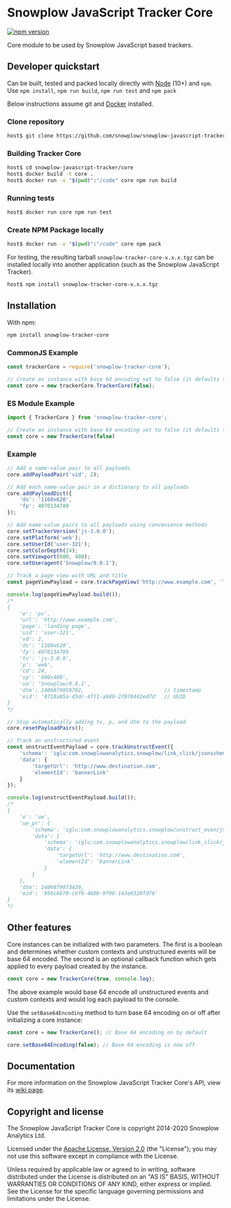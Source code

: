 # Snowplow JavaScript Tracker Core

[![npm version][npm-image]][npm-url]

Core module to be used by Snowplow JavaScript based trackers.

## Developer quickstart

Can be built, tested and packed locally directly with [Node](https://nodejs.org/en/) (10+) and `npm`.  
Use `npm install`, `npm run build`, `npm run test` and `npm pack`

Below instructions assume git and [Docker][docker-install] installed.

### Clone repository

```bash
host$ git clone https://github.com/snowplow/snowplow-javascript-tracker.git
```

### Building Tracker Core

```bash
host$ cd snowplow-javascript-tracker/core
host$ docker build -t core .
host$ docker run -v "$(pwd)":"/code" core npm run build
```

### Running tests

```bash
host$ docker run core npm run test
```

### Create NPM Package locally

```bash
host$ docker run -v "$(pwd)":"/code" core npm pack
```

For testing, the resulting tarball `snowplow-tracker-core-x.x.x.tgz` can be installed locally into another application (such as the Snowplow JavaScript Tracker).

```bash
host$ npm install snowplow-tracker-core-x.x.x.tgz
```

## Installation

With npm:

```bash
npm install snowplow-tracker-core
```

### CommonJS Example

```js
const trackerCore = require('snowplow-tracker-core');

// Create an instance with base 64 encoding set to false (it defaults to true)
const core = new trackerCore.TrackerCore(false);
```

### ES Module Example

```js
import { TrackerCore } from 'snowplow-tracker-core';

// Create an instance with base 64 encoding set to false (it defaults to true)
const core = new TrackerCore(false)
```

### Example

```js
// Add a name-value pair to all payloads
core.addPayloadPair('vid', 2);

// Add each name-value pair in a dictionary to all payloads
core.addPayloadDict({
    'ds': '1160x620',
    'fp': 4070134789
});

// Add name-value pairs to all payloads using convenience methods
core.setTrackerVersion('js-3.0.0');
core.setPlatform('web');
core.setUserId('user-321');
core.setColorDepth(24);
core.setViewport(600, 400);
core.setUseragent('Snowplow/0.0.1');

// Track a page view with URL and title
const pageViewPayload = core.trackPageView('http://www.example.com', 'landing page');

console.log(pageViewPayload.build());
/*
{
    'e': 'pv',
    'url': 'http://www.example.com',
    'page': 'landing page',
    'uid': 'user-321',
    'vd': 2,
    'ds': '1160x620',
    'fp': 4070134789
    'tv': 'js-3.0.0',
    'p': 'web',
    'cd': 24,
    'vp': '600x400',
    'ua': 'Snowplow/0.0.1',
    'dtm': 1406879959702,                          // timestamp
    'eid': '0718a85a-45dc-4f71-a949-27870442ed7d'  // UUID
}
*/

// Stop automatically adding tv, p, and dtm to the payload
core.resetPayloadPairs();

// Track an unstructured event
const unstructEventPayload = core.trackUnstructEvent({
    'schema': 'iglu:com.snowplowanalytics.snowplow/link_click/jsonschema/1-0-0',
    'data': {
        'targetUrl': 'http://www.destination.com',
        'elementId': 'bannerLink'
    }
});

console.log(unstructEventPayload.build());
/*
{
    'e': 'ue',
    'ue_pr': {
        'schema': 'iglu:com.snowplowanalytics.snowplow/unstruct_even/jsonschema/1-0-0',
        'data': {
            'schema': 'iglu:com.snowplowanalytics.snowplow/link_click/jsonschema/1-0-0',
            'data': {
                'targetUrl': 'http://www.destination.com',
                'elementId': 'bannerLink'
            }
        }
    },
    'dtm': 1406879973439,
    'eid': '956c6670-cbf6-460b-9f96-143e0320fdf6'
}
*/
```

## Other features

Core instances can be initialized with two parameters. The first is a boolean and determines whether custom contexts and unstructured events will be base 64 encoded. The second is an optional callback function which gets applied to every payload created by the instance.

```js
const core = new TrackerCore(true, console.log);
```

The above example would base 64 encode all unstructured events and custom contexts and would log each payload to the console.

Use the `setBase64Encoding` method to turn base 64 encoding on or off after initializing a core instance:

```js
const core = new TrackerCore(); // Base 64 encoding on by default

core.setBase64Encoding(false); // Base 64 encoding is now off
```

## Documentation

For more information on the Snowplow JavaScript Tracker Core's API, view its [wiki page][wiki].

## Copyright and license

The Snowplow JavaScript Tracker Core is copyright 2014-2020 Snowplow Analytics Ltd.

Licensed under the [Apache License, Version 2.0][apache-license] (the "License");
you may not use this software except in compliance with the License.

Unless required by applicable law or agreed to in writing, software
distributed under the License is distributed on an "AS IS" BASIS,
WITHOUT WARRANTIES OR CONDITIONS OF ANY KIND, either express or implied.
See the License for the specific language governing permissions and
limitations under the License.

[apache-license]: http://www.apache.org/licenses/LICENSE-2.0

[npm-url]: http://badge.fury.io/js/snowplow-tracker-core
[npm-image]: https://badge.fury.io/js/snowplow-tracker-core.svg
[wiki]: https://github.com/snowplow/snowplow/wiki/Javascript-Tracker-Core
[docker-install]: https://docs.docker.com/install/
